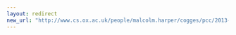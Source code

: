 ```yaml
---
layout: redirect
new_url: "http://www.cs.ox.ac.uk/people/malcolm.harper/cogges/pcc/2013-11/index.html"
---
```

